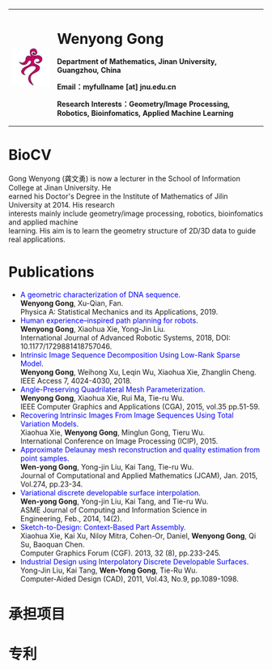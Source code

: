 <table border="0">
  <tr>
    <td width="15%">
      <img src="/caption.jpg" width="100%">      
    </td>
    <td width="70%">
      <h1>Wenyong Gong</h1>
      <p><b>Department of Mathematics, Jinan University, Guangzhou, China</b></p>
      <p><b>Email：myfullname [at] jnu.edu.cn</b></p>
      <p><b>Research Interests：Geometry/Image Processing, Robotics, Bioinfomatics, Applied Machine Learning</b></p>
    </td>
  </tr>
</table>

# BioCV
Gong Wenyong (龚文勇) is now a lecturer in the School of Information College at Jinan University. He        
earned his Doctor's Degree in the Institute of Mathematics of Jilin University at 2014. His research    
interests mainly include geometry/image processing, robotics, bioinfomatics and applied machine       
learning. His aim is to learn the geometry structure of 2D/3D data to guide real applications.
# Publications
+ <font color="#0000ff"> A geometric characterization of DNA sequence.</font>  
  **Wenyong Gong**, Xu-Qian, Fan.   
  Physica A: Statistical Mechanics and its Applications, 2019.  
+ <font color="#0000ff"> Human experience–inspired path planning for robots.</font>  
  **Wenyong Gong**, Xiaohua Xie, Yong-Jin Liu.   
  International Journal of Advanced Robotic Systems, 2018, DOI: 10.1177/1729881418757046. 
+ <font color="#0000ff"> Intrinsic Image Sequence Decomposition Using Low-Rank Sparse Model.</font>  
  **Wenyong Gong**, Weihong Xu, Leqin Wu, Xiaohua Xie, Zhanglin Cheng.   
  IEEE Access 7, 4024-4030, 2018.
+ <font color="#0000ff"> Angle-Preserving Quadrilateral Mesh Parameterization.</font>  
  **Wenyong Gong**, Xiaohua Xie, Rui Ma, Tie-ru Wu.   
  IEEE Computer Graphics and Applications (CGA), 2015, vol.35 pp.51-59.
+ <font color="#0000ff"> Recovering Intrinsic Images From Image Sequences Using Total Variation Models.</font><br/>
  Xiaohua Xie, **Wenyong Gong**, Minglun Gong, Tieru Wu.   
  International Conference on Image Processing (ICIP), 2015.  
+ <font color="#0000ff"> Approximate Delaunay mesh reconstruction and quality estimation from point samples.</font><br/>
  **Wen-yong Gong**, Yong-jin Liu, Kai Tang, Tie-ru Wu.   
  Journal of Computational and Applied Mathematics (JCAM), Jan. 2015, Vol.274, pp.23-34.
+ <font color="#0000ff"> Variational discrete developable surface interpolation.</font><br/>
  **Wen-yong Gong**, Yong-jin Liu, Kai Tang, and Tie-ru Wu.   
  ASME Journal of Computing and Information Science in Engineering, Feb., 2014, 14(2).
+ <font color="#0000ff"> Sketch-to-Design: Context-Based Part Assembly.</font><br/>
  Xiaohua Xie, Kai Xu, Niloy Mitra, Cohen-Or, Daniel, **Wenyong Gong**, Qi Su, Baoquan Chen.   
  Computer Graphics Forum (CGF). 2013, 32 (8), pp.233-245.  
+ <font color="#0000ff"> Industrial Design using Interpolatory Discrete Developable Surfaces.</font><br/>
  Yong-Jin Liu, Kai Tang, **Wen-Yong Gong**, Tie-Ru Wu.   
  Computer-Aided Design (CAD), 2011, Vol.43, No.9, pp.1089-1098.

# 承担项目
# 专利

